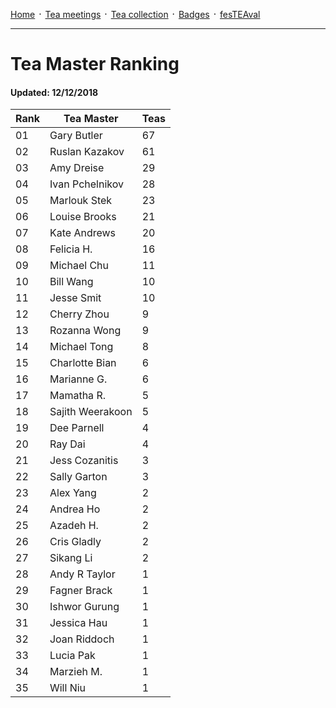 [Home](./README.md) ᛫ [Tea meetings](./MEETINGS.md) ᛫ [Tea collection](./COLLECTION.md) ᛫ [Badges](./BADGES.md) ᛫ [fesTEAval](./FESTEAVAL.md)

-----

# Tea Master Ranking
#### Updated: 12/12/2018

| Rank | Tea Master         | Teas |
|------|--------------------|------|
| 01   | Gary Butler        | 67   |
| 02   | Ruslan Kazakov     | 61   |
| 03   | Amy Dreise         | 29   |
| 04   | Ivan Pchelnikov    | 28   |
| 05   | Marlouk Stek       | 23   |
| 06   | Louise Brooks      | 21   |
| 07   | Kate Andrews       | 20   |
| 08   | Felicia H.         | 16   |
| 09   | Michael Chu        | 11   |
| 10   | Bill Wang          | 10   |
| 11   | Jesse Smit         | 10   |
| 12   | Cherry Zhou        | 9    |
| 13   | Rozanna Wong       | 9    |
| 14   | Michael Tong       | 8    |
| 15   | Charlotte Bian     | 6    |
| 16   | Marianne G.        | 6    |
| 17   | Mamatha R.         | 5    |
| 18   | Sajith Weerakoon   | 5    |
| 19   | Dee Parnell        | 4    |
| 20   | Ray Dai            | 4    |
| 21   | Jess Cozanitis     | 3    |
| 22   | Sally Garton       | 3    |
| 23   | Alex Yang          | 2    |
| 24   | Andrea Ho          | 2    |
| 25   | Azadeh H.          | 2    |
| 26   | Cris Gladly        | 2    |
| 27   | Sikang Li          | 2    |
| 28   | Andy R Taylor      | 1    |
| 29   | Fagner Brack       | 1    |
| 30   | Ishwor Gurung      | 1    |
| 31   | Jessica Hau        | 1    |
| 32   | Joan Riddoch       | 1    |
| 33   | Lucia Pak          | 1    |
| 34   | Marzieh M.         | 1    |
| 35   | Will Niu           | 1    |
